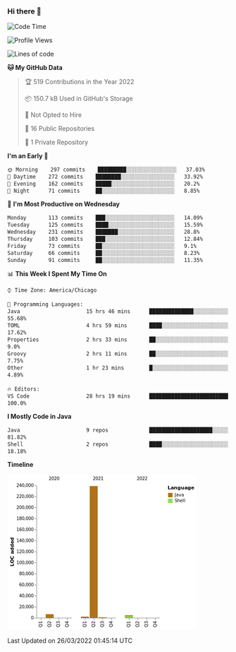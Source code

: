 ### Hi there 👋


<!--START_SECTION:waka-->
![Code Time](http://img.shields.io/badge/Code%20Time-2%2C181%20hrs%2027%20mins-blue)

![Profile Views](http://img.shields.io/badge/Profile%20Views-12-blue)

![Lines of code](https://img.shields.io/badge/From%20Hello%20World%20I%27ve%20Written-253%20Thousand%20lines%20of%20code-blue)

**🐱 My GitHub Data** 

> 🏆 519 Contributions in the Year 2022
 > 
> 📦 150.7 kB Used in GitHub's Storage 
 > 
> 🚫 Not Opted to Hire
 > 
> 📜 16 Public Repositories 
 > 
> 🔑 1 Private Repository 
 > 
**I'm an Early 🐤** 

```text
🌞 Morning    297 commits    █████████░░░░░░░░░░░░░░░░   37.03% 
🌆 Daytime    272 commits    ████████░░░░░░░░░░░░░░░░░   33.92% 
🌃 Evening    162 commits    █████░░░░░░░░░░░░░░░░░░░░   20.2% 
🌙 Night      71 commits     ██░░░░░░░░░░░░░░░░░░░░░░░   8.85%

```
📅 **I'm Most Productive on Wednesday** 

```text
Monday       113 commits    ███░░░░░░░░░░░░░░░░░░░░░░   14.09% 
Tuesday      125 commits    ████░░░░░░░░░░░░░░░░░░░░░   15.59% 
Wednesday    231 commits    ███████░░░░░░░░░░░░░░░░░░   28.8% 
Thursday     103 commits    ███░░░░░░░░░░░░░░░░░░░░░░   12.84% 
Friday       73 commits     ██░░░░░░░░░░░░░░░░░░░░░░░   9.1% 
Saturday     66 commits     ██░░░░░░░░░░░░░░░░░░░░░░░   8.23% 
Sunday       91 commits     ██░░░░░░░░░░░░░░░░░░░░░░░   11.35%

```


📊 **This Week I Spent My Time On** 

```text
⌚︎ Time Zone: America/Chicago

💬 Programming Languages: 
Java                     15 hrs 46 mins      ██████████████░░░░░░░░░░░   55.68% 
TOML                     4 hrs 59 mins       ████░░░░░░░░░░░░░░░░░░░░░   17.62% 
Properties               2 hrs 33 mins       ██░░░░░░░░░░░░░░░░░░░░░░░   9.0% 
Groovy                   2 hrs 11 mins       ██░░░░░░░░░░░░░░░░░░░░░░░   7.75% 
Other                    1 hr 23 mins        █░░░░░░░░░░░░░░░░░░░░░░░░   4.89%

🔥 Editors: 
VS Code                  28 hrs 19 mins      █████████████████████████   100.0%

```

**I Mostly Code in Java** 

```text
Java                     9 repos             ████████████████████░░░░░   81.82% 
Shell                    2 repos             ████░░░░░░░░░░░░░░░░░░░░░   18.18%

```


**Timeline**

![Chart not found](https://raw.githubusercontent.com/powercasgamer/powercasgamer/master/charts/bar_graph.png) 


 Last Updated on 26/03/2022 01:45:14 UTC
<!--END_SECTION:waka-->
